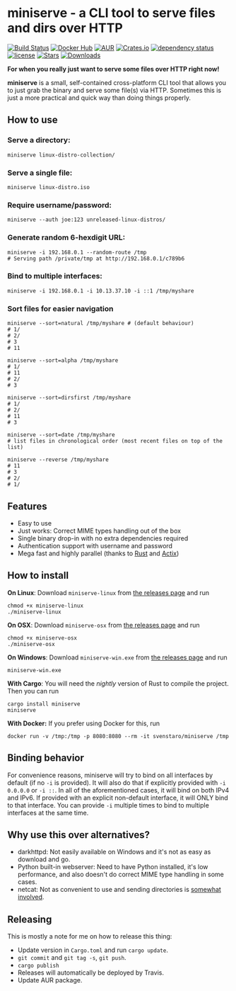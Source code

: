 # miniserve - a CLI tool to serve files and dirs over HTTP

[![Build Status](https://travis-ci.org/svenstaro/miniserve.svg?branch=master)](https://travis-ci.org/svenstaro/miniserve)
[![Docker Hub](https://images.microbadger.com/badges/image/svenstaro/miniserve.svg)](https://cloud.docker.com/repository/docker/svenstaro/miniserve/)
[![AUR](https://img.shields.io/aur/version/miniserve.svg)](https://aur.archlinux.org/packages/miniserve/)
[![Crates.io](https://img.shields.io/crates/v/miniserve.svg)](https://crates.io/crates/miniserve)
[![dependency status](https://deps.rs/repo/github/svenstaro/miniserve/status.svg)](https://deps.rs/repo/github/svenstaro/miniserve)
[![license](http://img.shields.io/badge/license-MIT-blue.svg)](https://github.com/svenstaro/miniserve/blob/master/LICENSE)
[![Stars](https://img.shields.io/github/stars/svenstaro/miniserve.svg)](https://github.com/svenstaro/miniserve/stargazers)
[![Downloads](https://img.shields.io/github/downloads/svenstaro/miniserve/total.svg)](https://github.com/svenstaro/miniserve/releases)

**For when you really just want to serve some files over HTTP right now!**

**miniserve** is a small, self-contained cross-platform CLI tool that allows you to just grab the binary and serve some file(s) via HTTP.
Sometimes this is just a more practical and quick way than doing things properly.

## How to use

### Serve a directory:

    miniserve linux-distro-collection/

### Serve a single file:

    miniserve linux-distro.iso

### Require username/password:

    miniserve --auth joe:123 unreleased-linux-distros/

### Generate random 6-hexdigit URL:

    miniserve -i 192.168.0.1 --random-route /tmp
    # Serving path /private/tmp at http://192.168.0.1/c789b6

### Bind to multiple interfaces:

    miniserve -i 192.168.0.1 -i 10.13.37.10 -i ::1 /tmp/myshare

### Sort files for easier navigation
    miniserve --sort=natural /tmp/myshare # (default behaviour)
    # 1/
    # 2/
    # 3
    # 11

    miniserve --sort=alpha /tmp/myshare
    # 1/
    # 11
    # 2/
    # 3

    miniserve --sort=dirsfirst /tmp/myshare
    # 1/
    # 2/
    # 11
    # 3

    miniserve --sort=date /tmp/myshare
    # list files in chronological order (most recent files on top of the list)

    miniserve --reverse /tmp/myshare
    # 11
    # 3
    # 2/
    # 1/

## Features

- Easy to use
- Just works: Correct MIME types handling out of the box
- Single binary drop-in with no extra dependencies required
- Authentication support with username and password
- Mega fast and highly parallel (thanks to [Rust](https://www.rust-lang.org/) and [Actix](https://actix.rs/))

## How to install

**On Linux**: Download `miniserve-linux` from [the releases page](https://github.com/svenstaro/miniserve/releases) and run

    chmod +x miniserve-linux
    ./miniserve-linux

**On OSX**: Download `miniserve-osx` from [the releases page](https://github.com/svenstaro/miniserve/releases) and run

    chmod +x miniserve-osx
    ./miniserve-osx

**On Windows**: Download `miniserve-win.exe` from [the releases page](https://github.com/svenstaro/miniserve/releases) and run

    miniserve-win.exe

**With Cargo**: You will need the _nightly_ version of Rust to compile the project. Then you can run

    cargo install miniserve
    miniserve

**With Docker:** If you prefer using Docker for this, run

    docker run -v /tmp:/tmp -p 8080:8080 --rm -it svenstaro/miniserve /tmp

## Binding behavior

For convenience reasons, miniserve will try to bind on all interfaces by default (if no `-i` is provided).
It will also do that if explicitly provided with `-i 0.0.0.0` or `-i ::`.
In all of the aforementioned cases, it will bind on both IPv4 and IPv6.
If provided with an explicit non-default interface, it will ONLY bind to that interface.
You can provide `-i` multiple times to bind to multiple interfaces at the same time.

## Why use this over alternatives?

- darkhttpd: Not easily available on Windows and it's not as easy as download and go.
- Python built-in webserver: Need to have Python installed, it's low performance, and also doesn't do correct MIME type handling in some cases.
- netcat: Not as convenient to use and sending directories is [somewhat involved](https://nakkaya.com/2009/04/15/using-netcat-for-file-transfers/).

## Releasing

This is mostly a note for me on how to release this thing:

- Update version in `Cargo.toml` and run `cargo update`.
- `git commit` and `git tag -s`, `git push`.
- `cargo publish`
- Releases will automatically be deployed by Travis.
- Update AUR package.
